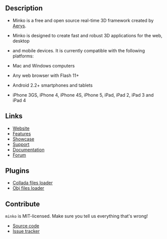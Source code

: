 Description
-----------

* Minko is a free and open source real-time 3D framework created by [Aerys](http://aerys.in).
* Minko is designed to create fast and robust 3D applications for the web, desktop
* and mobile devices. It is currently compatible with the following platforms:

* Mac and Windows computers
* Any web browser with Flash 11+
* Android 2.2+ smartphones and tablets
* iPhone 3GS, iPhone 4, iPhone 4S, iPhone 5, iPad, iPad 2, iPad 3 and iPad 4

Links
-----

* [Website](http://minko.io)
* [Features](http://minko.io/features)
* [Showcase](http://minko.io/showcase)
* [Support](http://minko.io/support)
* [Documentation](http://doc.minko.io)
* [Forum](http://forum.minko.io)

Plugins
-------

* [Collada files loader](https://github.com/aerys/minko-collada)
* [Obj files loader](https://github.com/aerys/minko-obj)

Contribute
----------

`minko` is MIT-licensed.  Make sure you tell us everything that's wrong!

* [Source code](https://github.com/aerys/minko)
* [Issue tracker](https://github.com/aerys/minko/issues)
